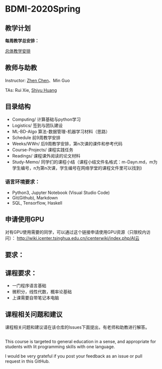 # BDMI-2020Spring

## 教学计划 

**每周教学总安排：**

[总体教学安排](Schedule/Schedule-BDMI-2020S.md)


## 教师与助教

Instructor: [Zhen Chen](http://www.icenter.tsinghua.edu.cn/faculty/chenzhen/)、Min Guo 

TAs: Rui Xie, [Shiyu Huang](https://huangshiyu13.github.io/)


## 目录结构

- Computing/ 计算基础与python学习
- Logistics/ 签到与团队建设
- ML-BD-Algo 算法-数据管理-机器学习材料（思路）
- Schedule 前9周教学安排
- Weeks/WWn/ 后9周教学安排，第n次课的课件和参考代码
- Course-Projects/ 课程实践任务
- Readings/ 课程课外阅读的论文材料
- Study-Memo/ 同学们的课程小结（课程小结文件名格式：m-Dayn.md，m为学生编号，n为第n次课，学生编号在网络学堂的课程文件里可以找到)


### 语言环境要求：

- Python3, Jupyter Notebook (Visual Studio Code)
- Git(Github), Markdown
- SQL, Tensorflow, Haskell


## 申请使用GPU

对有GPU使用需要的同学，可以通过这个链接申请使用GPU资源（只限校内访问）：
http://wiki.icenter.tsinghua.edu.cn/icenterwiki/index.php/AI云

## 要求：

## 课程要求：

- 一门程序语言基础
- 微积分，线性代数，概率论基础
- 上课需要自带笔记本电脑


## 课程相关问题和建议

课程相关问题和建议请在该仓库的Issues下面提出，有老师和助教进行解答。

## 

This course is targeted to general education in a sense, and appropriate for students with lit programming skills with one language.

I would be very grateful if you post your feedback as an issue or pull request in this GitHub.
